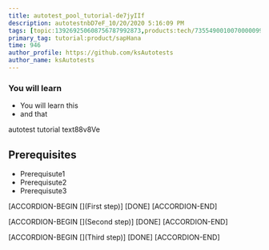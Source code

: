```yaml
---
title: autotest_pool_tutorial-de7jyIIf
description: autotestnbD7eF_10/20/2020 5:16:09 PM
tags: [topic:139269250608756787992873,products:tech/73554900100700000996,tutorial:experience/advanced]
primary_tag: tutorial:product/sapHana
time: 946
author_profile: https://github.com/ksAutotests
author_name: ksAutotests
---
```

### You will learn
- You will learn this
- and that

autotest tutorial text88v8Ve

## Prerequisites
- Prerequisute1
- Prerequisute2
- Prerequisute3

[ACCORDION-BEGIN [](First step)]
[DONE]
[ACCORDION-END]

[ACCORDION-BEGIN [](Second step)]
[DONE]
[ACCORDION-END]

[ACCORDION-BEGIN [](Third step)]
[DONE]
[ACCORDION-END]

